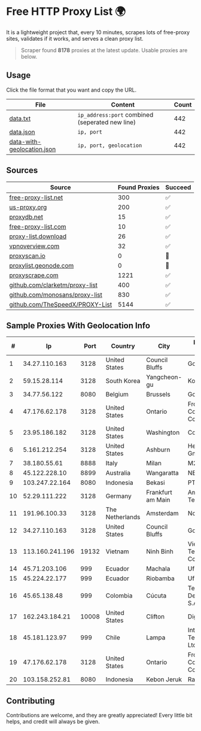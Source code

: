 
# Free HTTP Proxy List 🌍

It is a lightweight project that, every 10 minutes, scrapes lots of free-proxy sites, validates if it works, and serves a clean proxy list.


> Scraper found **8178** proxies at the latest update. Usable proxies are below.

## Usage

Click the file format that you want and copy the URL.


|File|Content|Count|
|----|-------|-----|
|[data.txt](https://raw.githubusercontent.com/themiralay/Proxy-List-World/master/data.txt)|`ip_address:port` combined (seperated new line)|442|
|[data.json](https://raw.githubusercontent.com/themiralay/Proxy-List-World/master/data.json)|`ip, port`|442|
|[data-with-geolocation.json](https://raw.githubusercontent.com/themiralay/Proxy-List-World/master/data-with-geolocation.json)|`ip, port, geolocation`|442|

## Sources

|Source|Found Proxies|Succeed|
|------|-------------|-------|
|[free-proxy-list.net](https://free-proxy-list.net)|300|✅|
|[us-proxy.org](https://www.us-proxy.org)|200|✅|
|[proxydb.net](http://proxydb.net)|15|✅|
|[free-proxy-list.com](https://free-proxy-list.com/?page=&port=&type%5B%5D=http&type%5B%5D=https&up_time=0&search=Search)|10|✅|
|[proxy-list.download](https://www.proxy-list.download/HTTP)|26|✅|
|[vpnoverview.com](https://vpnoverview.com/privacy/anonymous-browsing/free-proxy-servers)|32|✅|
|[proxyscan.io](https://www.proxyscan.io)|0|🚫|
|[proxylist.geonode.com](https://proxylist.geonode.com/api/proxy-list?limit=300&page=1&sort_by=lastChecked&sort_type=desc&protocols=http,https)|0|🚫|
|[proxyscrape.com](https://api.proxyscrape.com/v2/?request=displayproxies&protocol=http&timeout=10000&country=all&ssl=all&anonymity=all)|1221|✅|
|[github.com/clarketm/proxy-list](https://raw.githubusercontent.com/clarketm/proxy-list/master/proxy-list-raw.txt)|400|✅|
|[github.com/monosans/proxy-list](https://raw.githubusercontent.com/monosans/proxy-list/main/proxies/http.txt)|830|✅|
|[github.com/TheSpeedX/PROXY-List](https://raw.githubusercontent.com/TheSpeedX/PROXY-List/master/http.txt)|5144|✅|


## Sample Proxies With Geolocation Info

|#|Ip|Port|Country|City|Internet Service Provider|
|-|--|----|-------|----|-------------------------|
|1|34.27.110.163|3128|United States|Council Bluffs|Google LLC|
|2|59.15.28.114|3128|South Korea|Yangcheon-gu|Korea Telecom|
|3|34.77.56.122|8080|Belgium|Brussels|Google LLC|
|4|47.176.62.178|3128|United States|Ontario|Frontier Communications Corporation|
|5|23.95.186.182|3128|United States|Washington|ColoCrossing|
|6|5.161.212.254|3128|United States|Ashburn|Hetzner Online GmbH|
|7|38.180.55.61|8888|Italy|Milan|M247 Europe SRL|
|8|45.122.228.10|8899|Australia|Wangaratta|NETPTYLTD|
|9|103.247.22.164|8080|Indonesia|Bekasi|PT wifian Solution|
|10|52.29.111.222|3128|Germany|Frankfurt am Main|Amazon Technologies Inc.|
|11|191.96.100.33|3128|The Netherlands|Amsterdam|NovoServe B.V.|
|12|34.27.110.163|3128|United States|Council Bluffs|Google LLC|
|13|113.160.241.196|19132|Vietnam|Ninh Binh|VietNam Post and Telecom Corporation|
|14|45.71.203.106|999|Ecuador|Machala|Ufinet Panama S.A.|
|15|45.224.22.177|999|Ecuador|Riobamba|Ufinet Panama S.A.|
|16|45.65.138.48|999|Colombia|Cúcuta|Telecomunicaciones Del Catatumbo S.A.S|
|17|162.243.184.21|10008|United States|Clifton|DigitalOcean, LLC|
|18|45.181.123.97|999|Chile|Lampa|Interpit Telecomunicaciones Ltda|
|19|47.176.62.178|3128|United States|Ontario|Frontier Communications Corporation|
|20|103.158.252.81|8080|Indonesia|Kebon Jeruk|Rapid Network|



## Contributing

Contributions are welcome, and they are greatly appreciated! Every
little bit helps, and credit will always be given.

